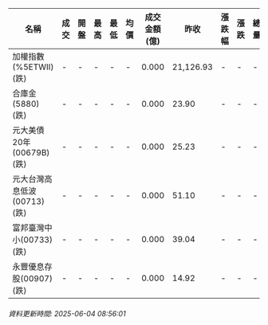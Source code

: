 | 名稱 | 成交 | 開盤 | 最高 | 最低 | 均價 | 成交金額(億) | 昨收 | 漲跌幅 | 漲跌 | 總量 | 昨量 | 振幅 |
| -------- | -------- | -------- | -------- |-------- | -------- | -------- |-------- |-------- |-------- | -------- | -------- |-------- |
|加權指數(%5ETWII) (跌)|-|-|-|-|-|0.000|21,126.93|-|-|-|-|0.00%|
|合庫金(5880) (跌)|-|-|-|-|-|0.000|23.90|-|-|-|-|0.00%|
|元大美債20年(00679B) (跌)|-|-|-|-|-|0.000|25.23|-|-|-|-|0.00%|
|元大台灣高息低波(00713) (跌)|-|-|-|-|-|0.000|51.10|-|-|-|-|0.00%|
|富邦臺灣中小(00733) (跌)|-|-|-|-|-|0.000|39.04|-|-|-|-|0.00%|
|永豐優息存股(00907) (跌)|-|-|-|-|-|0.000|14.92|-|-|-|-|0.00%|
###### 資料更新時間: 2025-06-04 08:56:01